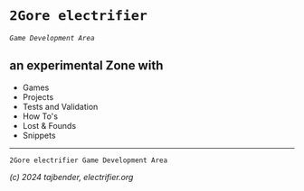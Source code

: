 # `2Gore electrifier`
_`Game Development Area`_

## an experimental Zone with
- Games
- Projects
- Tests and Validation
- How To's
- Lost & Founds
- Snippets
 
----
`2Gore electrifier Game Development Area`

*(c) 2024 tajbender, electrifier.org*
